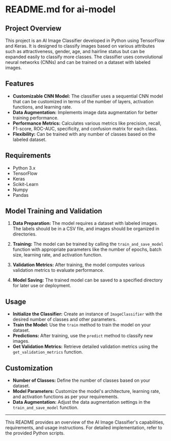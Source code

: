 # README.md for ai-model

## Project Overview

This project is an AI Image Classifier developed in Python using TensorFlow and Keras. It is designed to classify images based on various attributes such as attractiveness, gender, age, and hairline status but can be expanded easily to classify more classes. The classifier uses convolutional neural networks (CNNs) and can be trained on a dataset with labeled images.

## Features

- **Customizable CNN Model:** The classifier uses a sequential CNN model that can be customized in terms of the number of layers, activation functions, and learning rate.
- **Data Augmentation:** Implements image data augmentation for better training performance.
- **Performance Metrics:** Calculates various metrics like precision, recall, F1-score, ROC-AUC, specificity, and confusion matrix for each class.
- **Flexibility:** Can be trained with any number of classes based on the labeled dataset.

## Requirements

- Python 3.x
- TensorFlow
- Keras
- Scikit-Learn
- Numpy
- Pandas

## Model Training and Validation

1. **Data Preparation:**
   The model requires a dataset with labeled images. The labels should be in a CSV file, and images should be organized in directories.

2. **Training:**
   The model can be trained by calling the `train_and_save_model` function with appropriate parameters like the number of epochs, batch size, learning rate, and activation function.

3. **Validation Metrics:**
   After training, the model computes various validation metrics to evaluate performance.

4. **Model Saving:**
   The trained model can be saved to a specified directory for later use or deployment.

## Usage

- **Initialize the Classifier:** Create an instance of `ImageClassifier` with the desired number of classes and other parameters.
- **Train the Model:** Use the `train` method to train the model on your dataset.
- **Predictions:** After training, use the `predict` method to classify new images.
- **Get Validation Metrics:** Retrieve detailed validation metrics using the `get_validation_metrics` function.

## Customization

- **Number of Classes:** Define the number of classes based on your dataset.
- **Model Parameters:** Customize the model's architecture, learning rate, and activation functions as per your requirements.
- **Data Augmentation:** Adjust the data augmentation settings in the `train_and_save_model` function.

---

This README provides an overview of the AI Image Classifier's capabilities, requirements, and usage instructions. For detailed implementation, refer to the provided Python scripts.
